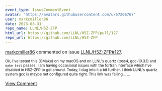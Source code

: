 ```yaml
---
event_type: IssueCommentEvent
avatar: "https://avatars.githubusercontent.com/u/5720676?"
user: markcmiller86
date: 2023-08-31
repo_name: LLNL/H5Z-ZFP
html_url: https://github.com/LLNL/H5Z-ZFP/pull/127
repo_url: https://github.com/LLNL/H5Z-ZFP
---
```


<a href='https://github.com/markcmiller86' target='_blank'>markcmiller86</a> commented on issue <a href='https://github.com/LLNL/H5Z-ZFP/pull/127' target='_blank'>LLNL/H5Z-ZFP#127</a>.

<small>Ok, I've tested this (CMake) on my macOS and on LLNL's quartz (toss4, gcc-10.3.1) and `make test` passes. I am having occasional issues with the fortran interface which I've disabled in H5Z-ZFP to get around. Today, I dug into it a bit further. I think LLNL's quartz system gcc is maybe not configured quite right. This link was failing......</small>

<a href='https://github.com/LLNL/H5Z-ZFP/pull/127' target='_blank'>View Comment</a>